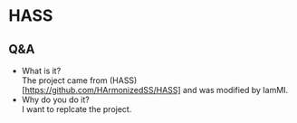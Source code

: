 # HASS
## Q&A
- What is it?  
The project came from (HASS)[https://github.com/HArmonizedSS/HASS] and was modified by IamMI.  
- Why do you do it?  
I want to replcate the project.
